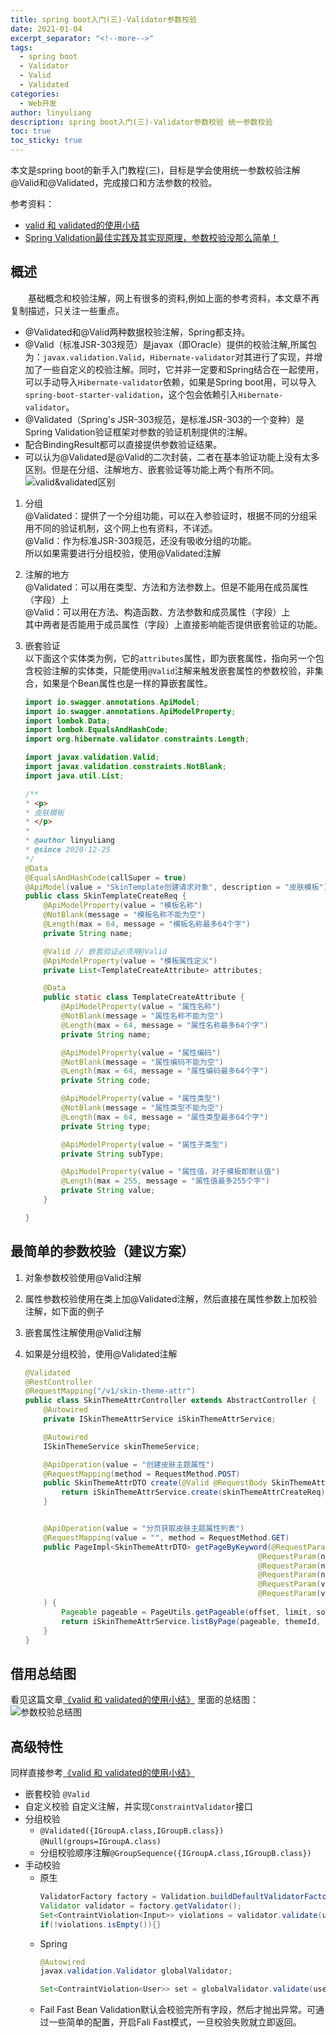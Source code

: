```yaml
---
title: spring boot入门(三)-Validator参数校验
date: 2021-01-04
excerpt_separator: "<!--more-->"
tags:  
  - spring boot
  - Validator
  - Valid
  - Validated
categories: 
  - Web开发  
author: linyuliang  
description: spring boot入门(三)-Validator参数校验 统一参数校验
toc: true
toc_sticky: true
---
```

本文是spring boot的新手入门教程(三)，目标是学会使用统一参数校验注解@Valid和@Validated，完成接口和方法参数的校验。  

参考资料：
- [valid 和 validated的使用小结](https://blog.csdn.net/liyanqiang19/article/details/107318650/)
- [Spring Validation最佳实践及其实现原理，参数校验没那么简单！](https://blog.csdn.net/xiaoxiaole0313/article/details/107903144)

<!-- more -->
## 概述  
　　基础概念和校验注解，网上有很多的资料,例如上面的参考资料，本文章不再复制描述，只关注一些重点。  
- @Validated和@Valid两种数据校验注解，Spring都支持。  
- @Valid（标准JSR-303规范）是javax（即Oracle）提供的校验注解,所属包为：`javax.validation.Valid`，`Hibernate-validator`对其进行了实现，并增加了一些自定义的校验注解。同时，它并非一定要和Spring结合在一起使用，可以手动导入`Hibernate-validator`依赖，如果是Spring boot用，可以导入`spring-boot-starter-validation`，这个包会依赖引入`Hibernate-validator`。
- @Validated（Spring's JSR-303规范，是标准JSR-303的一个变种）是Spring Validation验证框架对参数的验证机制提供的注解。  
- 配合BindingResult都可以直接提供参数验证结果。  
- 可以认为@Validated是@Valid的二次封装，二者在基本验证功能上没有太多区别。但是在分组、注解地方、嵌套验证等功能上两个有所不同。  
  ![valid&validated区别](/images/20210104/valid&Validated.png)  
1. 分组  
   @Validated：提供了一个分组功能，可以在入参验证时，根据不同的分组采用不同的验证机制，这个网上也有资料，不详述。  
   @Valid：作为标准JSR-303规范，还没有吸收分组的功能。  
   所以如果需要进行分组校验，使用@Validated注解
2. 注解的地方  
@Validated：可以用在类型、方法和方法参数上。但是不能用在成员属性（字段）上  
@Valid：可以用在方法、构造函数、方法参数和成员属性（字段）上  
其中两者是否能用于成员属性（字段）上直接影响能否提供嵌套验证的功能。    
3. 嵌套验证  
   以下面这个实体类为例，它的`attributes`属性，即为嵌套属性，指向另一个包含校验注解的实体类，只能使用`@Valid`注解来触发嵌套属性的参数校验，非集合，如果是个Bean属性也是一样的算嵌套属性。  

    ```java
    import io.swagger.annotations.ApiModel;
    import io.swagger.annotations.ApiModelProperty;
    import lombok.Data;
    import lombok.EqualsAndHashCode;
    import org.hibernate.validator.constraints.Length;

    import javax.validation.Valid;
    import javax.validation.constraints.NotBlank;
    import java.util.List;

    /**
    * <p>
    * 皮肤模板
    * </p>
    *
    * @author linyuliang
    * @since 2020-12-25
    */
    @Data
    @EqualsAndHashCode(callSuper = true)
    @ApiModel(value = "SkinTemplate创建请求对象", description = "皮肤模板")
    public class SkinTemplateCreateReq {
        @ApiModelProperty(value = "模板名称")
        @NotBlank(message = "模板名称不能为空")
        @Length(max = 64, message = "模板名称最多64个字")
        private String name;

        @Valid // 嵌套验证必须用@Valid
        @ApiModelProperty(value = "模板属性定义")
        private List<TemplateCreateAttribute> attributes;

        @Data
        public static class TemplateCreateAttribute {
            @ApiModelProperty(value = "属性名称")
            @NotBlank(message = "属性名称不能为空")
            @Length(max = 64, message = "属性名称最多64个字")
            private String name;

            @ApiModelProperty(value = "属性编码")
            @NotBlank(message = "属性编码不能为空")
            @Length(max = 64, message = "属性编码最多64个字")
            private String code;

            @ApiModelProperty(value = "属性类型")
            @NotBlank(message = "属性类型不能为空")
            @Length(max = 64, message = "属性类型最多64个字")
            private String type;

            @ApiModelProperty(value = "属性子类型")
            private String subType;

            @ApiModelProperty(value = "属性值，对于模板即默认值")
            @Length(max = 255, message = "属性值最多255个字")
            private String value;
        }

    }
    ```  
## 最简单的参数校验（建议方案）  
1. 对象参数校验使用@Valid注解
2. 属性参数校验使用在类上加@Validated注解，然后直接在属性参数上加校验注解，如下面的例子
3. 嵌套属性注解使用@Valid注解
4. 如果是分组校验，使用@Validated注解  

    ```java
    @Validated
    @RestController
    @RequestMapping("/v1/skin-theme-attr")
    public class SkinThemeAttrController extends AbstractController {
        @Autowired
        private ISkinThemeAttrService iSkinThemeAttrService;

        @Autowired
        ISkinThemeService skinThemeService;

        @ApiOperation(value = "创建皮肤主题属性")
        @RequestMapping(method = RequestMethod.POST)
        public SkinThemeAttrDTO create(@Valid @RequestBody SkinThemeAttrCreateReq skinThemeAttrCreateReq) {
            return iSkinThemeAttrService.create(skinThemeAttrCreateReq);
        }


        @ApiOperation(value = "分页获取皮肤主题属性列表")
        @RequestMapping(value = "", method = RequestMethod.GET)
        public PageImpl<SkinThemeAttrDTO> getPageByKeyword(@RequestParam(name = "offset", required = true) int offset,
                                                        @RequestParam(name = "limit", required = true) int limit,
                                                        @RequestParam(name = "sort", required = false) String sort,
                                                        @RequestParam(name = "searchKey", required = false) String searchKey,
                                                        @RequestParam(value = "themeId", required = false) Long themeId,
                                                        @RequestParam(value = "type", required = false) @Length(max = 64) String type
        ) {
            Pageable pageable = PageUtils.getPageable(offset, limit, sort, Arrays.asList(""), false);
            return iSkinThemeAttrService.listByPage(pageable, themeId, type, searchKey);
        }
    }
    ```  
## 借用总结图
看见这篇文章[《valid 和 validated的使用小结》](https://blog.csdn.net/liyanqiang19/article/details/107318650/)  里面的总结图：  
  ![参数校验总结图](/images/20210104/validator.png)  

## 高级特性
同样直接参考[《valid 和 validated的使用小结》](https://blog.csdn.net/liyanqiang19/article/details/107318650/) 
- 嵌套校验 `@Valid`
- 自定义校验 自定义注解，并实现`ConstraintValidator`接口
- 分组校验 
  - `@Validated({IGroupA.class,IGroupB.class})` `@Null(groups=IGroupA.class)`
  - 分组校验顺序注解`@GroupSequence({IGroupA.class,IGroupB.class})`
- 手动校验 
  - 原生  
    ```java
    ValidatorFactory factory = Validation.buildDefaultValidatorFactory();
    Validator validator = factory.getValidator();
    Set<ContraintViolation<Input>> violations = validator.validate(user);
    if(!violations.isEmpty()){}
    ```
  - Spring  
    ```java
    @Autowired
    javax.validation.Validator globalValidator;

    Set<ContraintViolation<User>> set = globalValidator.validate(user);
    ```
  - Fail Fast Bean Validation默认会校验完所有字段，然后才抛出异常。可通过一些简单的配置，开启Fali Fast模式，一旦校验失败就立即返回。  
